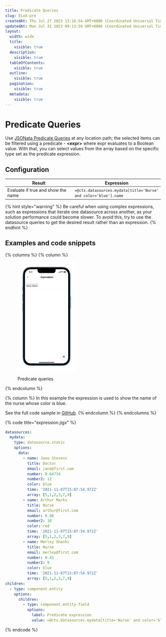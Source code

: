 ```yaml
---
title: Predicate Queries
slug: ELoX-pre
createdAt: Thu Jul 27 2023 13:16:54 GMT+0000 (Coordinated Universal Time)
updatedAt: Mon Jul 31 2023 09:13:59 GMT+0000 (Coordinated Universal Time)
layout:
  width: wide
  title:
    visible: true
  description:
    visible: true
  tableOfContents:
    visible: true
  outline:
    visible: true
  pagination:
    visible: true
  metadata:
    visible: true
---
```


# Predicate Queries

Use [JSONata Predicate Queries](https://docs.jsonata.org/predicate) at any location path; the selected items can be filtered using a predicate - **\<expr>** where expr evaluates to a Boolean value. With that, you can select values from the array based on the specific type set as the predicate expression.

## Configuration

<table><thead><tr><th width="284.3515625">Result</th><th>Expression</th></tr></thead><tbody><tr><td>Evaluate if true and show the name</td><td><code>=@ctx.datasources.mydata[title='Nurse' and color='blue'].name</code></td></tr></tbody></table>

{% hint style="warning" %}
Be careful when using complex expressions, such as expressions that iterate one datasource across another, as your solution performance could become slower. To avoid this, try to use the datasource queries to get the desired result rather than an expression.
{% endhint %}

## Examples and code snippets

{% columns %}
{% column %}
<figure><img src="../../.gitbook/assets/exp-predicate.png" alt="Predicate queries" width="188"><figcaption><p>Predicate queries</p></figcaption></figure>
{% endcolumn %}

{% column %}
In this example the expression is used to show the name of the nurse whose color is blue.

See the full code sample in [GitHub](https://github.com/jigx-com/jigx-samples/blob/main/quickstart/jigx-samples/jigs/guide-expressions/static-data/expression.jigx).
{% endcolumn %}
{% endcolumns %}

{% code title="expression.jigx" %}
```yaml
datasources:
  mydata: 
    type: datasource.static
    options:
      data:
        - name: Jane Stevens
          title: Doctor
          email: jane@first.com
          number: 0.64734
          number2: 12
          color: blue
          time: '2021-11-07T15:07:54.972Z'
          array: [5,1,2,3,7,9]
        - name: Arthur Marks
          title: Nurse
          email: arthur@first.com
          number: 0.98
          number2: 10
          color: red
          time: '2021-11-07T15:07:54.972Z'
          array: [5,1,2,3,7,9]
        - name: Merley Shanks
          title: Nurse
          email: merley@first.com
          number: 0.43
          number2: 9
          color: blue
          time: '2021-11-07T15:07:54.972Z'
          array: [5,1,2,3,7,9]
children:
  - type: component.entity
    options:
      children:
        - type: component.entity-field
          options:
            label: Predicate expression
            value: =@ctx.datasources.mydata[title='Nurse' and color='blue'].name
```
{% endcode %}
